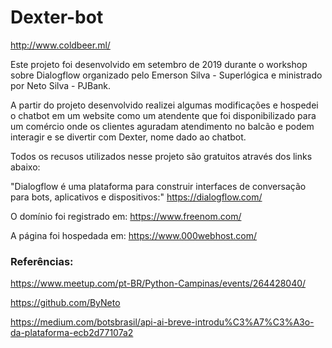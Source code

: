 # Dexter-bot

http://www.coldbeer.ml/

Este projeto foi desenvolvido em setembro de 2019 durante o workshop sobre Dialogflow organizado pelo Emerson Silva - Superlógica e ministrado por Neto Silva - PJBank. 

A partir do projeto desenvolvido realizei algumas modificações e hospedei o chatbot em um website como um atendente que foi disponibilizado para um comércio onde os clientes aguradam atendimento no balcão e podem interagir e se divertir com Dexter, nome dado ao chatbot.

Todos os recusos utilizados nesse projeto são gratuitos através dos links abaixo:

"Dialogflow é uma plataforma para construir interfaces de conversação para bots, aplicativos e dispositivos:"
https://dialogflow.com/

O domínio foi registrado em:
https://www.freenom.com/

A página foi hospedada em:
https://www.000webhost.com/


### Referências:

https://www.meetup.com/pt-BR/Python-Campinas/events/264428040/

https://github.com/ByNeto

https://medium.com/botsbrasil/api-ai-breve-introdu%C3%A7%C3%A3o-da-plataforma-ecb2d77107a2